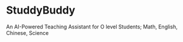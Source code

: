 # StuddyBuddy
 An AI-Powered Teaching Assistant for O level Students; Math, English, Chinese, Science
